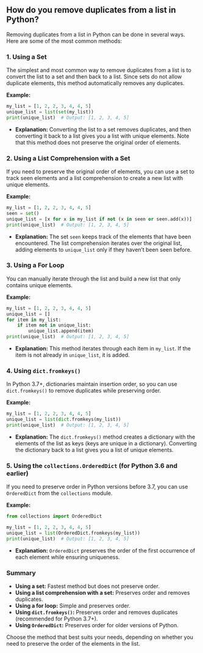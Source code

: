 ## How do you remove duplicates from a list in Python?


Removing duplicates from a list in Python can be done in several ways. Here are some of the most common methods:

### 1. **Using a Set**

The simplest and most common way to remove duplicates from a list is to convert the list to a set and then back to a list. Since sets do not allow duplicate elements, this method automatically removes any duplicates.

**Example:**
```python
my_list = [1, 2, 2, 3, 4, 4, 5]
unique_list = list(set(my_list))
print(unique_list)  # Output: [1, 2, 3, 4, 5]
```

- **Explanation:** Converting the list to a set removes duplicates, and then converting it back to a list gives you a list with unique elements. Note that this method does not preserve the original order of elements.

### 2. **Using a List Comprehension with a Set**

If you need to preserve the original order of elements, you can use a set to track seen elements and a list comprehension to create a new list with unique elements.

**Example:**
```python
my_list = [1, 2, 2, 3, 4, 4, 5]
seen = set()
unique_list = [x for x in my_list if not (x in seen or seen.add(x))]
print(unique_list)  # Output: [1, 2, 3, 4, 5]
```

- **Explanation:** The set `seen` keeps track of the elements that have been encountered. The list comprehension iterates over the original list, adding elements to `unique_list` only if they haven’t been seen before.

### 3. **Using a For Loop**

You can manually iterate through the list and build a new list that only contains unique elements.

**Example:**
```python
my_list = [1, 2, 2, 3, 4, 4, 5]
unique_list = []
for item in my_list:
    if item not in unique_list:
        unique_list.append(item)
print(unique_list)  # Output: [1, 2, 3, 4, 5]
```

- **Explanation:** This method iterates through each item in `my_list`. If the item is not already in `unique_list`, it is added.

### 4. **Using `dict.fromkeys()`**

In Python 3.7+, dictionaries maintain insertion order, so you can use `dict.fromkeys()` to remove duplicates while preserving order.

**Example:**
```python
my_list = [1, 2, 2, 3, 4, 4, 5]
unique_list = list(dict.fromkeys(my_list))
print(unique_list)  # Output: [1, 2, 3, 4, 5]
```

- **Explanation:** The `dict.fromkeys()` method creates a dictionary with the elements of the list as keys (keys are unique in a dictionary). Converting the dictionary back to a list gives you a list of unique elements.

### 5. **Using the `collections.OrderedDict` (for Python 3.6 and earlier)**

If you need to preserve order in Python versions before 3.7, you can use `OrderedDict` from the `collections` module.

**Example:**
```python
from collections import OrderedDict

my_list = [1, 2, 2, 3, 4, 4, 5]
unique_list = list(OrderedDict.fromkeys(my_list))
print(unique_list)  # Output: [1, 2, 3, 4, 5]
```

- **Explanation:** `OrderedDict` preserves the order of the first occurrence of each element while ensuring uniqueness.

### Summary

- **Using a set:** Fastest method but does not preserve order.
- **Using a list comprehension with a set:** Preserves order and removes duplicates.
- **Using a for loop:** Simple and preserves order.
- **Using `dict.fromkeys()`:** Preserves order and removes duplicates (recommended for Python 3.7+).
- **Using `OrderedDict`:** Preserves order for older versions of Python.

Choose the method that best suits your needs, depending on whether you need to preserve the order of the elements in the list.